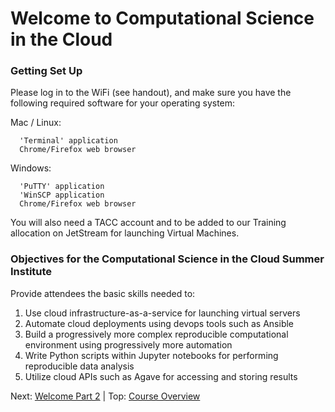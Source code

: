 # Welcome to Computational Science in the Cloud

### Getting Set Up

Please log in to the WiFi (see handout), and make sure you have the following required software for your operating system:

Mac / Linux:

```
  'Terminal' application
  Chrome/Firefox web browser
```

Windows:

```
  'PuTTY' application
  'WinSCP application
  Chrome/Firefox web browser
```

You will also need a TACC account and to be added to our Training allocation on JetStream for launching Virtual Machines. 


### Objectives for the Computational Science in the Cloud Summer Institute

 Provide attendees the basic skills needed to:
 1. Use cloud infrastructure-as-a-service for launching virtual servers
 2. Automate cloud deployments using devops tools such as Ansible
 3. Build a progressively more complex reproducible computational environment using progressively more automation
 4. Write Python scripts within Jupyter notebooks for performing reproducible data analysis
 5. Utilize cloud APIs such as Agave for accessing and storing results
 
Next: [Welcome Part 2](welcome_02.md) | Top: [Course Overview](../../index.md)

